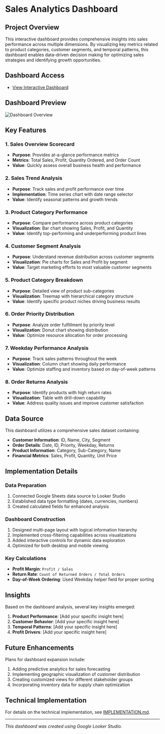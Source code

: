 # Sales Analytics Dashboard

## Project Overview
This interactive dashboard provides comprehensive insights into sales performance across multiple dimensions. By visualizing key metrics related to product categories, customer segments, and temporal patterns, this dashboard enables data-driven decision making for optimizing sales strategies and identifying growth opportunities.

## Dashboard Access
- [View Interactive Dashboard](https://lookerstudio.google.com/s/kRYxYqLWBZ4)

## Dashboard Preview
![Dashboard Overview](images/Maindash.png)


## Key Features

### 1. Sales Overview Scorecard
- **Purpose**: Provides at-a-glance performance metrics
- **Metrics**: Total Sales, Profit, Quantity Ordered, and Order Count
- **Value**: Quickly assess overall business health and performance

### 2. Sales Trend Analysis
- **Purpose**: Track sales and profit performance over time
- **Implementation**: Time series chart with date range selector
- **Value**: Identify seasonal patterns and growth trends

### 3. Product Category Performance
- **Purpose**: Compare performance across product categories
- **Visualization**: Bar chart showing Sales, Profit, and Quantity
- **Value**: Identify top-performing and underperforming product lines

### 4. Customer Segment Analysis
- **Purpose**: Understand revenue distribution across customer segments
- **Visualization**: Pie charts for Sales and Profit by segment
- **Value**: Target marketing efforts to most valuable customer segments

### 5. Product Category Breakdown
- **Purpose**: Detailed view of product sub-categories
- **Visualization**: Treemap with hierarchical category structure
- **Value**: Identify specific product niches driving business results

### 6. Order Priority Distribution
- **Purpose**: Analyze order fulfillment by priority level
- **Visualization**: Donut chart showing distribution
- **Value**: Optimize resource allocation for order processing

### 7. Weekday Performance Analysis
- **Purpose**: Track sales patterns throughout the week
- **Visualization**: Column chart showing daily performance
- **Value**: Optimize staffing and inventory based on day-of-week patterns

### 8. Order Returns Analysis
- **Purpose**: Identify products with high return rates
- **Visualization**: Table with drill-down capability
- **Value**: Address quality issues and improve customer satisfaction

## Data Source
This dashboard utilizes a comprehensive sales dataset containing:
- **Customer Information**: ID, Name, City, Segment
- **Order Details**: Date, ID, Priority, Weekday, Returns
- **Product Information**: Category, Sub-Category, Name
- **Financial Metrics**: Sales, Profit, Quantity, Unit Price

## Implementation Details

### Data Preparation
1. Connected Google Sheets data source to Looker Studio
2. Established data type formatting (dates, currencies, numbers)
3. Created calculated fields for enhanced analysis

### Dashboard Construction
1. Designed multi-page layout with logical information hierarchy
2. Implemented cross-filtering capabilities across visualizations
3. Added interactive controls for dynamic data exploration
4. Optimized for both desktop and mobile viewing

### Key Calculations
- **Profit Margin**: `Profit / Sales`
- **Return Rate**: `Count of Returned Orders / Total Orders`
- **Day-of-Week Ordering**: Used Weekday helper field for proper sorting

## Insights

Based on the dashboard analysis, several key insights emerged:

1. **Product Performance**: [Add your specific insight here]
2. **Customer Behavior**: [Add your specific insight here]
3. **Temporal Patterns**: [Add your specific insight here]
4. **Profit Drivers**: [Add your specific insight here]

## Future Enhancements

Plans for dashboard expansion include:

1. Adding predictive analytics for sales forecasting
2. Implementing geographic visualization of customer distribution
3. Creating customized views for different stakeholder groups
4. Incorporating inventory data for supply chain optimization

## Technical Implementation
For details on the technical implementation, see [IMPLEMENTATION.md](IMPLEMENTATION.md).

---

*This dashboard was created using Google Looker Studio.*
